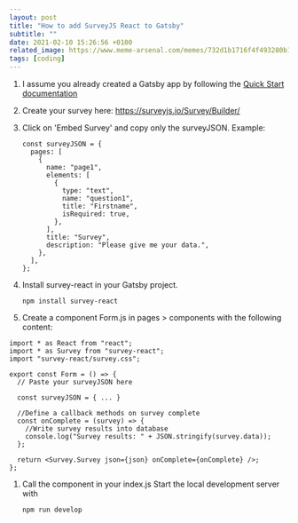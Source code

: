 ```yaml
---
layout: post
title: "How to add SurveyJS React to Gatsby"
subtitle: ""
date: 2021-02-10 15:26:56 +0100
related_image: https://www.meme-arsenal.com/memes/732d1b1716f4f493280b1ab23b19612d.jpg
tags: [coding]
---
```


1. I assume you already created a Gatsby app by following the [Quick Start documentation](https://www.gatsbyjs.com/docs/quick-start/)

1. Create your survey here: https://surveyjs.io/Survey/Builder/

1. Click on 'Embed Survey' and copy only the surveyJSON. Example:

   ```node
   const surveyJSON = {
     pages: [
       {
         name: "page1",
         elements: [
           {
             type: "text",
             name: "question1",
             title: "Firstname",
             isRequired: true,
           },
         ],
         title: "Survey",
         description: "Please give me your data.",
       },
     ],
   };
   ```

1. Install survey-react in your Gatsby project.

   ```shell
   npm install survey-react
   ```

1. Create a component Form.js in pages > components with the following content:

```react
import * as React from "react";
import * as Survey from "survey-react";
import "survey-react/survey.css";

export const Form = () => {
  // Paste your surveyJSON here

  const surveyJSON = { ... }

  //Define a callback methods on survey complete
  const onComplete = (survey) => {
    //Write survey results into database
    console.log("Survey results: " + JSON.stringify(survey.data));
  };

  return <Survey.Survey json={json} onComplete={onComplete} />;
};
```

1. Call the component in your index.js
   Start the local development server with
   ```shell
   npm run develop
   ```
